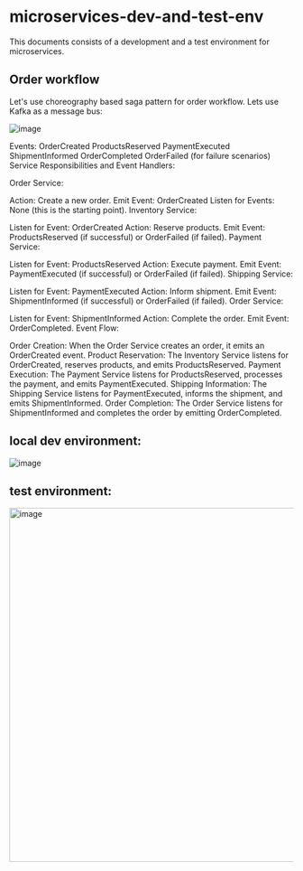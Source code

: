 # microservices-dev-and-test-env

This documents consists of a development and a test environment for microservices.

## Order workflow
Let's use choreography based saga pattern for order workflow. Lets use Kafka as a message bus:

![image](https://github.com/OnniVirtanen/microservices-dev-environment/assets/116679314/946b4084-b050-4f5b-adfa-b3ebb7bf80bd)

Events:
OrderCreated
ProductsReserved
PaymentExecuted
ShipmentInformed
OrderCompleted
OrderFailed (for failure scenarios)
Service Responsibilities and Event Handlers:

Order Service:

Action: Create a new order.
Emit Event: OrderCreated
Listen for Events: None (this is the starting point).
Inventory Service:

Listen for Event: OrderCreated
Action: Reserve products.
Emit Event: ProductsReserved (if successful) or OrderFailed (if failed).
Payment Service:

Listen for Event: ProductsReserved
Action: Execute payment.
Emit Event: PaymentExecuted (if successful) or OrderFailed (if failed).
Shipping Service:

Listen for Event: PaymentExecuted
Action: Inform shipment.
Emit Event: ShipmentInformed (if successful) or OrderFailed (if failed).
Order Service:

Listen for Event: ShipmentInformed
Action: Complete the order.
Emit Event: OrderCompleted.
Event Flow:

Order Creation:
When the Order Service creates an order, it emits an OrderCreated event.
Product Reservation:
The Inventory Service listens for OrderCreated, reserves products, and emits ProductsReserved.
Payment Execution:
The Payment Service listens for ProductsReserved, processes the payment, and emits PaymentExecuted.
Shipping Information:
The Shipping Service listens for PaymentExecuted, informs the shipment, and emits ShipmentInformed.
Order Completion:
The Order Service listens for ShipmentInformed and completes the order by emitting OrderCompleted.


## local dev environment:

![image](https://github.com/OnniVirtanen/microservices-dev-environment/assets/116679314/49442777-2d96-413e-9ced-5d1fd5f6c4db)



## test environment:

<img width="627" alt="image" src="https://github.com/OnniVirtanen/microservices-dev-environment/assets/116679314/207da740-173d-411c-a8da-f806c03b4e41">


